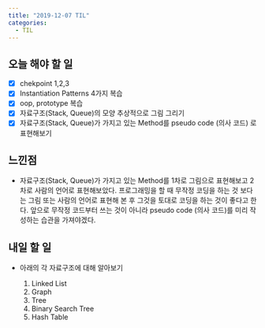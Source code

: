 ```yaml
---
title: "2019-12-07 TIL"
categories:
  - TIL
---
```


## 오늘 해야 할 일

- [x] chekpoint 1,2,3
- [x] Instantiation Patterns 4가지 복습
- [x] oop, prototype 복습
- [x] 자료구조(Stack, Queue)의 모양 추상적으로 그림 그리기
- [x] 자료구조(Stack, Queue)가 가지고 있는 Method를 pseudo code (의사 코드) 로 표현해보기

## 느낀점

- 자료구조(Stack, Queue)가 가지고 있는 Method를 1차로 그림으로 표현해보고 2차로 사람의 언어로 표현해보았다. 프로그래밍을 할 때 무작정 코딩을 하는 것 보다는 그림 또는 사람의 언어로 표현해 본 후 그것을 토대로 코딩을 하는 것이 좋다고 한다. 앞으로 무작정 코드부터 쓰는 것이 아니라 pseudo code (의사 코드)를 미리 작성하는 습관을 가져야겠다.  

## 내일 할 일

- 아래의 각 자료구조에 대해 알아보기

  1. Linked List
  2. Graph
  3. Tree
  4. Binary Search Tree
  5. Hash Table


